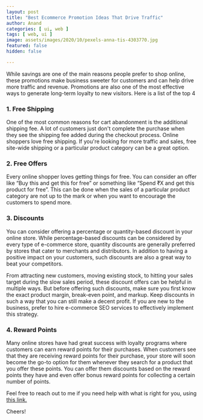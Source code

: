 ```yaml
---
layout: post
title: "Best Ecommerce Promotion Ideas That Drive Traffic"
author: Anand
categories: [ ui, web ]
tags: [ web, ui ]
image: assets/images/2020/10/pexels-anna-tis-4303770.jpg
featured: false
hidden: false

---
```




While savings are one of the main reasons people prefer to shop online, these promotions make business sweeter for customers and can help drive more traffic and revenue.  Promotions are also one of the most effective ways to generate long-term loyalty to new visitors.  Here is a list of the top 4 
 
 
### 1. Free Shipping

One of the most common reasons for cart abandonment is the additional shipping fee.  A lot of customers just don't complete the purchase when they see the shipping fee added during the checkout process. Online shoppers love free shipping.  If you're looking for more traffic and sales, free site-wide shipping or a particular product category can be a great option.

### 2. Free Offers

Every online shopper loves getting things for free. You can consider an offer like “Buy this and get this for free” or something like “Spend ₹X and get this product for free”. This can be done when the sales of a particular product category are not up to the mark or when you want to encourage the customers to spend more.


### 3. Discounts

You can consider offering a percentage or quantity-based discount in your online store.  While percentage-based discounts can be considered by every type of e-commerce store, quantity discounts are generally preferred by stores that cater to merchants and distributors.  In addition to having a positive impact on your customers, such discounts are also a great way to beat your competitors.
 
 
From attracting new customers, moving existing stock, to hitting your sales target during the slow sales period, these discount offers can be helpful in multiple ways.  But before offering such discounts, make sure you first know the exact product margin, break-even point, and markup.  Keep discounts in such a way that you can still make a decent profit.  If you are new to the business, prefer to hire e-commerce SEO services to effectively implement this strategy.


### 4. Reward Points

Many online stores have had great success with loyalty programs where customers can earn reward points for their purchases. When customers see that they are receiving reward points for their purchase, your store will soon become the go-to option for them whenever they search for a product that you offer these points. 
You can offer them discounts based on the reward points they have and even offer bonus reward points for collecting a certain number of points.

Feel free to reach out to me if you need help with what is right for you, using <a href="https://www.calendly.com/ahyconsulting/book" target="\_blank">this link.</a>

Cheers!





